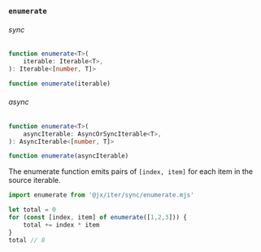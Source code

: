 
### `enumerate`

###### sync

```ts
function enumerate<T>(
    iterable: Iterable<T>,
): Iterable<[number, T]>

function enumerate(iterable)
```

###### async

```ts
function enumerate<T>(
    asyncIterable: AsyncOrSyncIterable<T>,
): AsyncIterable<[number, T]>

function enumerate(asyncIterable)
```

The enumerate function emits pairs of `[index, item]` for each item in the source iterable.


```js
import enumerate from '@jx/iter/sync/enumerate.mjs'

let total = 0
for (const [index, item] of enumerate([1,2,3])) {
    total += index * item
}
total // 8
```

